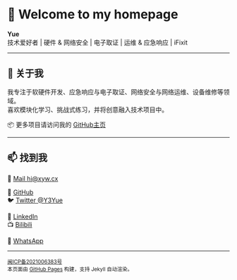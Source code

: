 # 👋 Welcome to my homepage

**Yue**  
技术爱好者 | 硬件 & 网络安全 | 电子取证 | 运维 & 应急响应 | iFixit  

---

## 📝 关于我
我专注于软硬件开发、应急响应与电子取证、网络安全与网络运维、设备维修等领域。  
喜欢模块化学习、挑战式练习，并将创意融入技术项目中。


📦 更多项目请访问我的 [GitHub主页](https://github.com/hiyuey3)

---
## 📫 找到我

📧 [Mail hi@xyw.cx](mailto:hi@xyw.cx)  
<!--📱 [VoIP +19102398036](tel:+19102398036)-->  
🐙 [GitHub](https://github.com/hiyuey3)  
🐦 [Twitter @Y3Yue](https://twitter.com/Y3Yue)  
<!--💬 [Telegram](https://t.me/)  -->
💼 [LinkedIn](https://www.linkedin.com/in/)  
📺 [Bilibili](https://space.bilibili.com/)  
<!--📷 [Instagram](https://www.instagram.com/)  -->
💬 [WhatsApp](https://wa.me/8613812345678)  

---

<sub>
<a href="https://beian.miit.gov.cn/" target="_blank">闽ICP备2021006383号</a><br>
本页面由 <a href="https://pages.github.com/" target="_blank">GitHub Pages</a> 构建，支持 Jekyll 自动渲染。
</sub>

